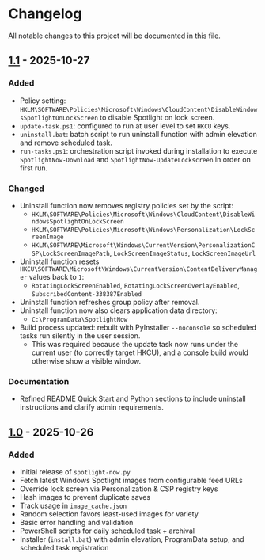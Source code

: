 # Changelog

All notable changes to this project will be documented in this file.

## [1.1] - 2025-10-27

### Added
- Policy setting: `HKLM\SOFTWARE\Policies\Microsoft\Windows\CloudContent\DisableWindowsSpotlightOnLockScreen` to disable Spotlight on lock screen.
- `update-task.ps1`: configured to run at user level to set `HKCU` keys.
- `uninstall.bat`: batch script to run uninstall function with admin elevation and remove scheduled task.
- `run-tasks.ps1`: orchestration script invoked during installation to execute `SpotlightNow-Download` and `SpotlightNow-UpdateLockscreen` in order on first run.

### Changed
- Uninstall function now removes registry policies set by the script:
  - `HKLM\SOFTWARE\Policies\Microsoft\Windows\CloudContent\DisableWindowsSpotlightOnLockScreen`
  - `HKLM\SOFTWARE\Policies\Microsoft\Windows\Personalization\LockScreenImage`
  - `HKLM\SOFTWARE\Microsoft\Windows\CurrentVersion\PersonalizationCSP\LockScreenImagePath`, `LockScreenImageStatus`, `LockScreenImageUrl`
- Uninstall function resets `HKCU\SOFTWARE\Microsoft\Windows\CurrentVersion\ContentDeliveryManager` values back to `1`:
  - `RotatingLockScreenEnabled`, `RotatingLockScreenOverlayEnabled`, `SubscribedContent-338387Enabled`
- Uninstall function refreshes group policy after removal.
- Uninstall function now also clears application data directory:
  - `C:\ProgramData\SpotlightNow`
- Build process updated: rebuilt with PyInstaller `--noconsole` so scheduled tasks run silently in the user session.
  - This was required because the update task now runs under the current user (to correctly target HKCU), and a console build would otherwise show a visible window.

### Documentation
- Refined README Quick Start and Python sections to include uninstall instructions and clarify admin requirements.

## [1.0] - 2025-10-26

### Added

- Initial release of `spotlight-now.py`
- Fetch latest Windows Spotlight images from configurable feed URLs
- Override lock screen via Personalization & CSP registry keys
- Hash images to prevent duplicate saves
- Track usage in `image_cache.json`
- Random selection favors least-used images for variety
- Basic error handling and validation
- PowerShell scripts for daily scheduled task + archival
- Installer (`install.bat`) with admin elevation, ProgramData setup, and scheduled task registration

[1.0]: https://github.com/chazix/SpotlightNow/releases/tag/v1.0
[1.1]: https://github.com/chazix/SpotlightNow/releases/tag/v1.1
